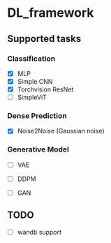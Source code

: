 # DL_framework

## Supported tasks
### Classification
- [x] MLP
- [x] Simple CNN
- [x] Torchvision ResNet
- [ ] SimpleViT

### Dense Prediction
- [x] Noise2Noise (Gaussian noise)

### Generative Model
- [ ] VAE
- [ ] DDPM
- [ ] GAN


## TODO
- [ ] wandb support